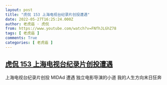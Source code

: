 ```yaml
---
layout: post
title: "虎侃 153 上海电视台纪录片创投遭遇"
date: 2022-05-27T16:25:24.000Z
author: 老虎庙 · 虎侃
from: https://www.youtube.com/watch?v=FNfhJLGhZ78
tags: [ 老虎庙 ]
comments: True
categories: [ 老虎庙 ]
---
```

<!--1653668724000-->
[虎侃 153 上海电视台纪录片创投遭遇](https://www.youtube.com/watch?v=FNfhJLGhZ78)
------

<div>
上海电视台纪录片创投 MIDAd 遭遇 独立电影导演的小道 我的人生方向末日狂奔
</div>
